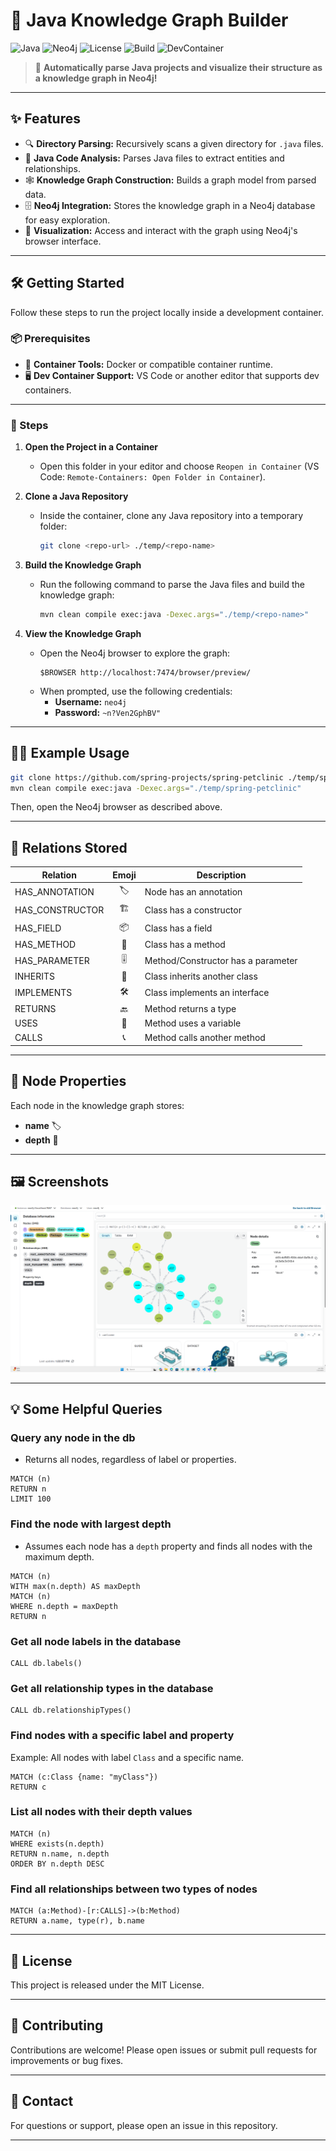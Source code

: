 # 🚀 Java Knowledge Graph Builder

![Java](https://img.shields.io/badge/Java-21%2B-blue?logo=java)
![Neo4j](https://img.shields.io/badge/Neo4j-5.x-brightgreen?logo=neo4j)
![License](https://img.shields.io/badge/License-MIT-yellow.svg)
![Build](https://img.shields.io/badge/Build-Passing-success?logo=maven)
![DevContainer](https://img.shields.io/badge/DevContainer-Ready-blueviolet?logo=docker)

> 🌟 **Automatically parse Java projects and visualize their structure as a knowledge graph in Neo4j!**

---

## ✨ Features

- 🔍 **Directory Parsing:** Recursively scans a given directory for `.java` files.
- 🧠 **Java Code Analysis:** Parses Java files to extract entities and relationships.
- 🕸️ **Knowledge Graph Construction:** Builds a graph model from parsed data.
- 🗄️ **Neo4j Integration:** Stores the knowledge graph in a Neo4j database for easy exploration.
- 👀 **Visualization:** Access and interact with the graph using Neo4j's browser interface.

---

## 🛠️ Getting Started

Follow these steps to run the project locally inside a development container.

### 📦 Prerequisites

- 🐳 **Container Tools:** Docker or compatible container runtime.
- 🖥️ **Dev Container Support:** VS Code or another editor that supports dev containers.

---

### 🚦 Steps

1. **Open the Project in a Container**

   - Open this folder in your editor and choose `Reopen in Container` (VS Code: `Remote-Containers: Open Folder in Container`).

2. **Clone a Java Repository**

   - Inside the container, clone any Java repository into a temporary folder:
     ```bash
     git clone <repo-url> ./temp/<repo-name>
     ```

3. **Build the Knowledge Graph**

   - Run the following command to parse the Java files and build the knowledge graph:
     ```bash
     mvn clean compile exec:java -Dexec.args="./temp/<repo-name>"
     ```

4. **View the Knowledge Graph**

   - Open the Neo4j browser to explore the graph:
     ```
     $BROWSER http://localhost:7474/browser/preview/
     ```
   - When prompted, use the following credentials:
     - **Username:** `neo4j`
     - **Password:** `~n?Ven2GphBV"`

---

## 🧑‍💻 Example Usage

```bash
git clone https://github.com/spring-projects/spring-petclinic ./temp/spring-petclinic
mvn clean compile exec:java -Dexec.args="./temp/spring-petclinic"
```
Then, open the Neo4j browser as described above.

---

## 🔗 Relations Stored

| Relation         | Emoji | Description                                 |
|------------------|:-----:|---------------------------------------------|
| HAS_ANNOTATION   | 🏷️    | Node has an annotation                      |
| HAS_CONSTRUCTOR  | 🏗️    | Class has a constructor                     |
| HAS_FIELD        | 📦    | Class has a field                           |
| HAS_METHOD       | 🧩    | Class has a method                          |
| HAS_PARAMETER    | 🎚️    | Method/Constructor has a parameter          |
| INHERITS         | 🧬    | Class inherits another class                |
| IMPLEMENTS       | 🛠️    | Class implements an interface               |
| RETURNS          | 🔙    | Method returns a type                       |
| USES             | 🔗    | Method uses a variable                      |
| CALLS            | 📞    | Method calls another method                 |

---

## 📝 Node Properties

Each node in the knowledge graph stores:

- **name** 🏷️
- **depth** 📏

---

## 🖼️ Screenshots

![Database](docs/neo4j.png)

---

## 💡 Some Helpful Queries

### Query any node in the db

- Returns all nodes, regardless of label or properties.

```cypher
MATCH (n)
RETURN n
LIMIT 100
```

### Find the node with largest depth

- Assumes each node has a `depth` property and finds all nodes with the maximum depth.

```cypher
MATCH (n)
WITH max(n.depth) AS maxDepth
MATCH (n)
WHERE n.depth = maxDepth
RETURN n
```

### Get all node labels in the database

```
CALL db.labels()
```

### Get all relationship types in the database

```
CALL db.relationshipTypes()
```

### Find nodes with a specific label and property

Example: All nodes with label `Class` and a specific name.

```
MATCH (c:Class {name: "myClass"})
RETURN c
```

### List all nodes with their depth values

```
MATCH (n)
WHERE exists(n.depth)
RETURN n.name, n.depth
ORDER BY n.depth DESC
```

### Find all relationships between two types of nodes

```
MATCH (a:Method)-[r:CALLS]->(b:Method)
RETURN a.name, type(r), b.name
```

---

## 📄 License

This project is released under the MIT License.

---

## 🤝 Contributing

Contributions are welcome! Please open issues or submit pull requests for improvements or bug fixes.

---

## 💬 Contact

For questions or support, please open an issue in this repository.

---